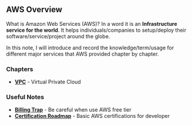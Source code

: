 ## AWS Overview 

What is Amazon Web Services (AWS)? In a word it is an __Infrastructure service for the world__. It helps individuals/companies to setup/deploy their software/service/project around the globe. 

In this note, I will introduce and record the knowledge/term/usage for different major services that AWS provided chapter by chapter.

### Chapters
* __[VPC](vpc-amazon-virtual-private-cloud.md)__ - Virtual Private Cloud

### Useful Notes
* __[Billing Trap](overview/billing-trap.md)__ - Be careful when use AWS free tier
* __[Certification Roadmap](overview/certification-roadmap.md)__ - Basic AWS certifications for developer